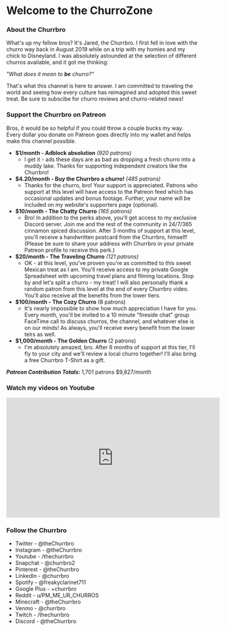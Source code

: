 # Welcome to the ChurroZone


### About the Churrbro

What's up my fellow bros? It's Jared, the Churrbro. I first fell in love with the churro way back in August 2019 while on a trip with my homies and my chick to Disneyland. I was absolutely astounded at the selection of different churros available, and it got me thinking:

_"What does it mean to **be** churro?"_

That's what this channel is here to answer. I am committed to traveling the world and seeing how every culture has reimagined and adopted this sweet treat. Be sure to subscibe for churro reviews and churro-related news!


### Support the Churrbro on Patreon
Bros, it would be so helpful if you could throw a couple bucks my way.
Every dollar you donate on Patreon goes directly into my wallet and helps make this channel possible.

- **$1/month - Adblock absolution** _(920 patrons)_
  - I get it - ads these days are as bad as dropping a fresh churro into a muddy lake. Thanks for supporting independent creators like the Churrbro!
- **$4.20/month - Buy the Churrbro a churro!** _(485 patrons)_
  - Thanks for the churro, bro! Your support is appreciated. Patrons who support at this level will have access to the Patreon feed which has occasional updates and bonus footage. Further, your name will be included on my website's supporters page (optional).
- **$10/month - The Chatty Churro** _(165 patrons)_
  - Bro! In addition to the perks above, you'll get access to my exclusive Discord server. Join me and the rest of the community in 24/7/365 cinnamon spiced discussion. After 3 months of support at this level, you'll receive a handwritten postcard from the Churrbro, himself! (Please be sure to share your address with Churrbro in your private Patreon profile to receive this perk.)
- **$20/month - The Traveling Churro** _(121 patrons)_
  - OK - at this level, you've proven you're as committed to this sweet Mexican treat as I am. You'll receive access to my private Google Spreadsheet with upcoming travel plans and filming locations. Stop by and let's split a churro - my treat! I will also personally thank a random patron from this level at the end of every Churrbro video. You'll also receive all the benefits from the lower tiers.
- **$100/month - The Cozy Churro** (8 patrons)
  - It's nearly impossible to show how much appreciation I have for you. Every month, you'll be invited to a 10 minute "fireside chat" group FaceTime call to discuss churros, the channel, and whatever else is on our minds! As always, you'll receive every benefit from the lower teirs as well.
- **$1,000/month - The Golden Churro** (2 patrons)
  - I'm absolutely amazed, bro. After 6 months of support at this tier, I'll fly to your city and we'll review a local churro together! I'll also bring a free Churrbro T-Shirt as a gift.


**_Patreon Contribution Totals:_**
1,701 patrons
$9,827/month


### Watch my videos on Youtube
<iframe width="560" height="315" src="https://www.youtube.com/embed/dQw4w9WgXcQ" frameborder="0" allow="autoplay; encrypted-media" allowfullscreen></iframe>


### Follow the Churrbro
- Twitter - @theChurrbro
- Instagram - @theChurrbro
- Youtube - /thechurrbro
- Snapchat - @churrbro2
- Pinterest - @theChurrbro
- LinkedIn - @churrbro
- Spotify - @freakyclarinet711
- Google Plus - +churrbro
- Reddit - u/PM_ME_UR_CHURROS
- Minecraft - @theChurrbro
- Venmo - @churrbro
- Twitch - /thechurrbro
- Discord - @theChurrbro


```



































































```
